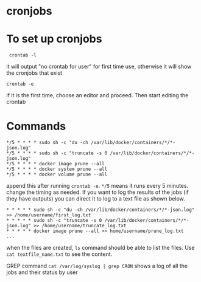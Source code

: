 # cronjobs

# To set up cronjobs
``` crontab -l```

it will output "no crontab for user" for first time use, otherwise it will show the cronjobs that exist

``` crontab -e ```

if it is the first time, choose an editor and proceed.
Then start editing the crontab

# Commands

```
*/5 * * * * sudo sh -c "du -ch /var/lib/docker/containers/*/*-json.log"
*/5 * * * * sudo sh -c "truncate -s 0 /var/lib/docker/containers/*/*-json.log"
*/5 * * * * docker image prune --all
*/5 * * * * docker system prune --all
*/5 * * * * docker volume prune --all
```
append this after running `crontab -e`. `*/5` means it runs every 5 minutes. change the timing as needed. If you want to log the results of the jobs (if they have outputs) you can direct it to log to a text file as shown below.
```
* * * * * sudo sh -c "du -ch /var/lib/docker/containers/*/*-json.log" >> /home/username/first_log.txt
* * * * * sudo sh -c "truncate -s 0 /var/lib/docker/containers/*/*-json.log" >> /home/username/truncate_log.txt
* * * * * docker image prune --all >> home/username/prune_log.txt
...
```
when the files are created, `ls` command should be able to list the files. Use `cat textfile_name.txt` to see the content.

GREP command `cat /var/log/syslog | grep CRON` shows a log of all the jobs and their status by user 
